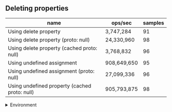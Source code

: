 ## Deleting properties

|name|ops/sec|samples|
|-|-|-|
|Using delete property|3,747,284|91|
|Using delete property (proto: null)|24,330,960|98|
|Using delete property (cached proto: null)|3,768,832|96|
|Using undefined assignment|908,649,650|95|
|Using undefined assignment (proto: null)|27,099,336|96|
|Using undefined property (cached proto: null)|905,793,875|98|


<details>
<summary>Environment</summary>

* __Machine:__ linux x64 | 4 vCPUs | 15.2GB Mem
* __Run:__ Fri May 03 2024 21:49:28 GMT+0000 (Coordinated Universal Time)
</details>

<!--
{"environment":{"platform":"linux","arch":"x64","cpus":4,"totalMemory":15.245216369628906},"benchmarks":[{"name":"Using delete property","opsSec":3747283.7917112224,"samples":4},{"name":"Using delete property (proto: null)","opsSec":24330959.53095083,"samples":6},{"name":"Using delete property (cached proto: null)","opsSec":3768832.1686716233,"samples":5},{"name":"Using undefined assignment","opsSec":908649650.1343354,"samples":6},{"name":"Using undefined assignment (proto: null)","opsSec":27099335.690648776,"samples":5},{"name":"Using undefined property (cached proto: null)","opsSec":905793874.6617936,"samples":7}]}-->
